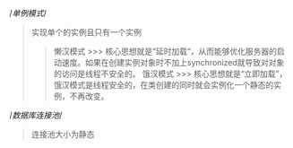 /*单例模式*/
> 实现单个的实例且只有一个实例
  >> 懒汉模式
    >>> 核心思想就是“延时加载“，从而能够优化服务器的启动速度。如果在创建实例对象时不加上synchronized就导致对对象的访问是线程不安全的。
  >> 饿汉模式
    >>> 核心思想就是“立即加载”，饿汉模式是线程安全的，在类创建的同时就会实例化一个静态的实例，不再改变。

/*数据库连接池*/
> 连接池大小为静态
